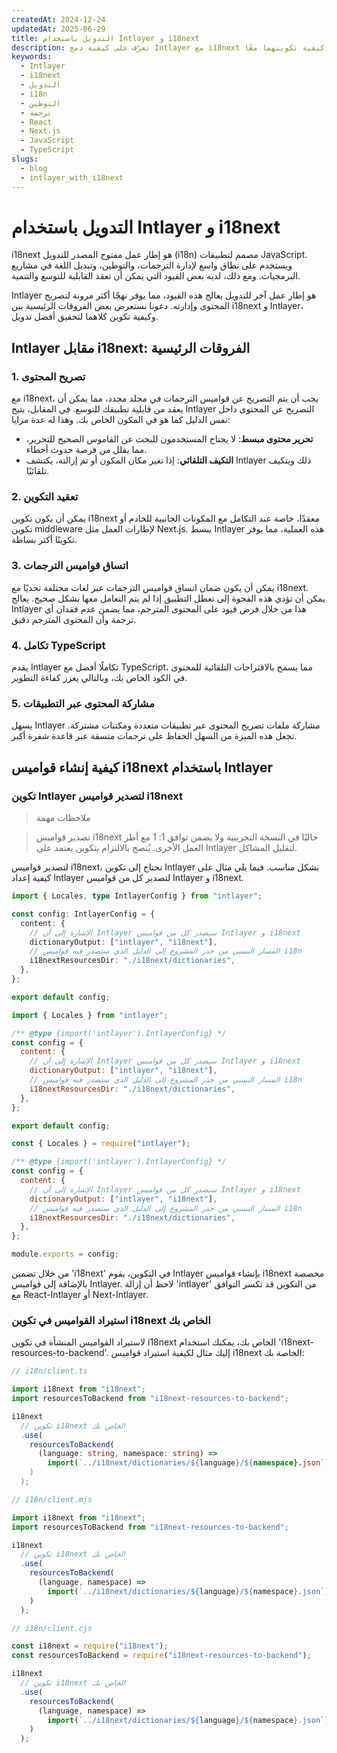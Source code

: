 ```yaml
---
createdAt: 2024-12-24
updatedAt: 2025-06-29
title: التدويل باستخدام Intlayer و i18next
description: تعرّف على كيفية دمج Intlayer مع i18next لتحقيق أفضل تدويل. قارن بين الإطارين وتعلم كيفية تكوينهما معًا.
keywords:
  - Intlayer
  - i18next
  - التدويل
  - i18n
  - التوطين
  - ترجمة
  - React
  - Next.js
  - JavaScript
  - TypeScript
slugs:
  - blog
  - intlayer_with_i18next
---
```


# التدويل باستخدام Intlayer و i18next

i18next هو إطار عمل مفتوح المصدر للتدويل (i18n) مصمم لتطبيقات JavaScript. ويستخدم على نطاق واسع لإدارة الترجمات، والتوطين، وتبديل اللغة في مشاريع البرمجيات. ومع ذلك، لديه بعض القيود التي يمكن أن تعقد القابلية للتوسع والتنمية.

Intlayer هو إطار عمل آخر للتدويل يعالج هذه القيود، مما يوفر نهجًا أكثر مرونة لتصريح المحتوى وإدارته. دعونا نستعرض بعض الفروقات الرئيسية بين i18next و Intlayer، وكيفية تكوين كلاهما لتحقيق أفضل تدويل.

## Intlayer مقابل i18next: الفروقات الرئيسية

### 1. تصريح المحتوى

مع i18next، يجب أن يتم التصريح عن قواميس الترجمات في مجلد محدد، مما يمكن أن يعقد من قابلية تطبيقك للتوسع. في المقابل، يتيح Intlayer التصريح عن المحتوى داخل نفس الدليل كما هو في المكون الخاص بك. وهذا له عدة مزايا:

- **تحرير محتوى مبسط**: لا يحتاج المستخدمون للبحث عن القاموس الصحيح للتحرير، مما يقلل من فرصة حدوث أخطاء.
- **التكيف التلقائي**: إذا تغير مكان المكون أو تم إزالته، يكتشف Intlayer ذلك ويتكيف تلقائيًا.

### 2. تعقيد التكوين

يمكن أن يكون تكوين i18next معقدًا، خاصة عند التكامل مع المكونات الجانبية للخادم أو تكوين middleware لإطارات العمل مثل Next.js. يبسط Intlayer هذه العملية، مما يوفر تكوينًا أكثر بساطة.

### 3. اتساق قواميس الترجمات

يمكن أن يكون ضمان اتساق قواميس الترجمات عبر لغات مختلفة تحديًا مع i18next. يمكن أن تؤدي هذه الفجوة إلى تعطل التطبيق إذا لم يتم التعامل معها بشكل صحيح. يعالج Intlayer هذا من خلال فرض قيود على المحتوى المترجم، مما يضمن عدم فقدان أي ترجمة وأن المحتوى المترجم دقيق.

### 4. تكامل TypeScript

يقدم Intlayer تكاملًا أفضل مع TypeScript، مما يسمح بالاقتراحات التلقائية للمحتوى في الكود الخاص بك، وبالتالي يعزز كفاءة التطوير.

### 5. مشاركة المحتوى عبر التطبيقات

يسهل Intlayer مشاركة ملفات تصريح المحتوى عبر تطبيقات متعددة ومكتبات مشتركة. تجعل هذه الميزة من السهل الحفاظ على ترجمات متسقة عبر قاعدة شفرة أكبر.

## كيفية إنشاء قواميس i18next باستخدام Intlayer

### تكوين Intlayer لتصدير قواميس i18next

> ملاحظات مهمة

> تصدير قواميس i18next حاليًا في النسخة التجريبية ولا يضمن توافق 1: 1 مع أطر العمل الأخرى. يُنصح بالالتزام بتكوين يعتمد على Intlayer لتقليل المشاكل.

لتصدير قواميس i18next، تحتاج إلى تكوين Intlayer بشكل مناسب. فيما يلي مثال على كيفية إعداد Intlayer لتصدير كل من قواميس Intlayer و i18next.

```typescript fileName="intlayer.config.ts" codeFormat="typescript"
import { Locales, type IntlayerConfig } from "intlayer";

const config: IntlayerConfig = {
  content: {
    // الإشارة إلى أن Intlayer سيصدر كل من قواميس Intlayer و i18next
    dictionaryOutput: ["intlayer", "i18next"],
    // المسار النسبي من جذر المشروع إلى الدليل الذي ستصدر فيه قواميس i18n
    i18nextResourcesDir: "./i18next/dictionaries",
  },
};

export default config;
```

```javascript fileName="intlayer.config.mjs" codeFormat="esm"
import { Locales } from "intlayer";

/** @type {import('intlayer').IntlayerConfig} */
const config = {
  content: {
    // الإشارة إلى أن Intlayer سيصدر كل من قواميس Intlayer و i18next
    dictionaryOutput: ["intlayer", "i18next"],
    // المسار النسبي من جذر المشروع إلى الدليل الذي ستصدر فيه قواميس i18n
    i18nextResourcesDir: "./i18next/dictionaries",
  },
};

export default config;
```

```javascript fileName="intlayer.config.cjs" codeFormat="commonjs"
const { Locales } = require("intlayer");

/** @type {import('intlayer').IntlayerConfig} */
const config = {
  content: {
    // الإشارة إلى أن Intlayer سيصدر كل من قواميس Intlayer و i18next
    dictionaryOutput: ["intlayer", "i18next"],
    // المسار النسبي من جذر المشروع إلى الدليل الذي ستصدر فيه قواميس i18n
    i18nextResourcesDir: "./i18next/dictionaries",
  },
};

module.exports = config;
```

من خلال تضمين 'i18next' في التكوين، يقوم Intlayer بإنشاء قواميس i18next مخصصة بالإضافة إلى قواميس Intlayer. لاحظ أن إزالة 'intlayer' من التكوين قد تكسر التوافق مع React-Intlayer أو Next-Intlayer.

### استيراد القواميس في تكوين i18next الخاص بك

لاستيراد القواميس المنشأة في تكوين i18next الخاص بك، يمكنك استخدام 'i18next-resources-to-backend'. إليك مثال لكيفية استيراد قواميس i18next الخاصة بك:

```typescript fileName="i18n/client.ts" codeFormat="typescript"
// i18n/client.ts

import i18next from "i18next";
import resourcesToBackend from "i18next-resources-to-backend";

i18next
  // تكوين i18next الخاص بك
  .use(
    resourcesToBackend(
      (language: string, namespace: string) =>
        import(`../i18next/dictionaries/${language}/${namespace}.json`)
    )
  );
```

```javascript fileName="i18n/client.mjs" codeFormat="esm"
// i18n/client.mjs

import i18next from "i18next";
import resourcesToBackend from "i18next-resources-to-backend";

i18next
  // تكوين i18next الخاص بك
  .use(
    resourcesToBackend(
      (language, namespace) =>
        import(`../i18next/dictionaries/${language}/${namespace}.json`)
    )
  );
```

```javascript fileName="i18n/client.cjs" codeFormat="commonjs"
// i18n/client.cjs

const i18next = require("i18next");
const resourcesToBackend = require("i18next-resources-to-backend");

i18next
  // تكوين i18next الخاص بك
  .use(
    resourcesToBackend(
      (language, namespace) =>
        import(`../i18next/dictionaries/${language}/${namespace}.json`)
    )
  );
```
